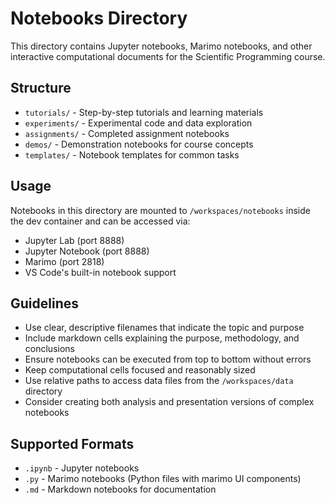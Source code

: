 # Notebooks Directory

This directory contains Jupyter notebooks, Marimo notebooks, and other interactive computational documents for the Scientific Programming course.

## Structure

- `tutorials/` - Step-by-step tutorials and learning materials
- `experiments/` - Experimental code and data exploration
- `assignments/` - Completed assignment notebooks
- `demos/` - Demonstration notebooks for course concepts
- `templates/` - Notebook templates for common tasks

## Usage

Notebooks in this directory are mounted to `/workspaces/notebooks` inside the dev container and can be accessed via:

- Jupyter Lab (port 8888)
- Jupyter Notebook (port 8888)
- Marimo (port 2818)
- VS Code's built-in notebook support

## Guidelines

- Use clear, descriptive filenames that indicate the topic and purpose
- Include markdown cells explaining the purpose, methodology, and conclusions
- Ensure notebooks can be executed from top to bottom without errors
- Keep computational cells focused and reasonably sized
- Use relative paths to access data files from the `/workspaces/data` directory
- Consider creating both analysis and presentation versions of complex notebooks

## Supported Formats

- `.ipynb` - Jupyter notebooks
- `.py` - Marimo notebooks (Python files with marimo UI components)
- `.md` - Markdown notebooks for documentation